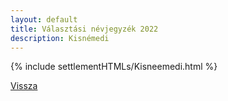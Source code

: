 ```yaml
---
layout: default
title: Választási névjegyzék 2022
description: Kisnémedi
---
```


{% include settlementHTMLs/Kisneemedi.html %}

[Vissza](./)